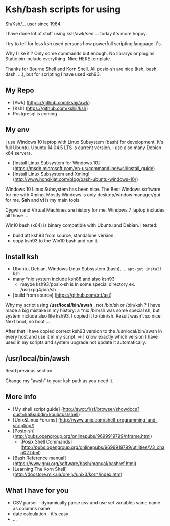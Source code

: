 # Ksh/bash scripts for using #

Sh/Ksh/... user since 1984.

I have done lot of stuff using ksh/awk/sed ... today it's more hoppy.

I try to tell for less ksh used persons how powerfull scripting language it's.

Why I like it ? Only some commands but enough. No librarys or plugins. Static bin include everything.
Nice HERE template.

Thanks for Bourne Shell and Korn Shell. All posix-sh are nice (ksh, bash, dash, ...), but for
scripting I have used ksh93.

## My Repo ##
   * [Awk] (https://github.com/kshji/awk)
   * [Ksh] (https://github.com/kshji/ksh)
   * Postgresql is coming

## My env ##
I use Windows 10 laptop with Linux Subsystem (bash) for development. 
It's full Ubuntu. Ubuntu 14.04.5 LTS is current version.
I use also many Debian x64 servers.

   * [Install Linux Subsystem for Windows 10] (https://msdn.microsoft.com/en-us/commandline/wsl/install_guide)
   * [Install Linux Subsystem and Xming] (http://www.hongkiat.com/blog/bash-ubuntu-windows-10/)

Windows 10 Linux Subsystem has been nice. The Best Windows software for me with Xming. 
Mostly Windows is only desktop/window manager/gui for me. **Ssh** and **vi** is my main tools.

Cygwin and Virtual Machines are history for me.
Windows 7 laptop includes all those ...

Win10 bash (x64) is binary compatible with Ubuntu and Debian. I tested:
  * build att ksh93 from source, standalone version.
  * copy ksh93 to the Win10 bash and run it

## Install ksh ##
   * Ubuntu, Debian, Windows Linux Subsystem (bash), ...
       ``` apt-get install ksh ```
   * many *nix system include ksh88 and also ksh93
       * maybe ksh93/posix-sh is in some special directory ex. /usr/xpg4/bin/sh
   * [build from source] (https://github.com/att/ast)

Why my script using **/usr/local/bin/awsh** , not /bin/sh or /bin/ksh ?
I have made a big mistake in my history: a *nix /bin/sh was some special sh, but system include also file ksh93, 
I copied it to /bin/sh. Result wasn't so nice: Next boot, no boot ...

After that I have copied correct ksh93 version to the /usr/local/bin/awsh in every host and use it in my script.
=> I know exactly which version I have used in my scripts and system upgrade not update it automatically.

## /usr/local/bin/awsh ##
Read previous section.

Change my "awsh" to your ksh path as you need it.

## More info ##
   * [My shell script guide] (http://awot.fi/sf/browser/showdocs?cust=ka&subdir=koulutus/shell)
   * [Unix&Linux Forums] (http://www.unix.com/shell-programming-and-scripting/) 
   * [Posix-sh] (http://pubs.opengroup.org/onlinepubs/9699919799/nframe.html)
     * [Posix Shell Commands] (http://pubs.opengroup.org/onlinepubs/9699919799/utilities/V3_chap02.html)
   * [Bash Reference manual] (https://www.gnu.org/software/bash/manual/bashref.html)
   * [Learning The Korn Shell] (http://docstore.mik.ua/orelly/unix3/korn/index.htm)

## What I have for you ##

   * CSV parser - dynamically parse csv and use set variables same name as columns name
   * date calculation - it's easy
   * ...

